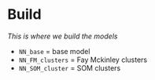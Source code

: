 # Build
_This is where we build the models_

- `NN_base` = base model
- `NN_FM_clusters` = Fay Mckinley clusters
- `NN_SOM_cluster` = SOM clusters

